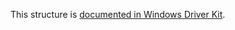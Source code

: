 This structure is [documented in Windows Driver Kit](https://learn.microsoft.com/en-us/windows-hardware/drivers/ddi/wdm/ns-wdm-_key_value_entry).
